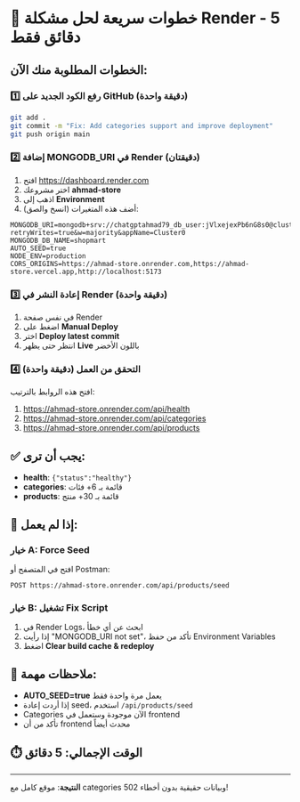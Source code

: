 # 🚀 خطوات سريعة لحل مشكلة Render - 5 دقائق فقط

## الخطوات المطلوبة منك الآن:

### 1️⃣ رفع الكود الجديد على GitHub (دقيقة واحدة)
```bash
git add .
git commit -m "Fix: Add categories support and improve deployment"
git push origin main
```

### 2️⃣ إضافة MONGODB_URI في Render (دقيقتان)

1. افتح https://dashboard.render.com
2. اختر مشروعك **ahmad-store**
3. اذهب إلى **Environment**
4. أضف هذه المتغيرات (انسخ والصق):

```env
MONGODB_URI=mongodb+srv://chatgptahmad79_db_user:jVlxejexPb6nG8s0@cluster0.trgvsly.mongodb.net/shopmart?retryWrites=true&w=majority&appName=Cluster0
MONGODB_DB_NAME=shopmart
AUTO_SEED=true
NODE_ENV=production
CORS_ORIGINS=https://ahmad-store.onrender.com,https://ahmad-store.vercel.app,http://localhost:5173
```

### 3️⃣ إعادة النشر في Render (دقيقة واحدة)

1. في نفس صفحة Render
2. اضغط على **Manual Deploy**
3. اختر **Deploy latest commit**
4. انتظر حتى يظهر **Live** باللون الأخضر

### 4️⃣ التحقق من العمل (دقيقة واحدة)

افتح هذه الروابط بالترتيب:
1. https://ahmad-store.onrender.com/api/health
2. https://ahmad-store.onrender.com/api/categories
3. https://ahmad-store.onrender.com/api/products

## ✅ يجب أن ترى:
- **health**: `{"status":"healthy"}`
- **categories**: قائمة بـ 6+ فئات
- **products**: قائمة بـ 30+ منتج

## 🔴 إذا لم يعمل:

### خيار A: Force Seed
افتح في المتصفح أو Postman:
```
POST https://ahmad-store.onrender.com/api/products/seed
```

### خيار B: تشغيل Fix Script
1. في Render Logs، ابحث عن أي خطأ
2. إذا رأيت "MONGODB_URI not set"، تأكد من حفظ Environment Variables
3. اضغط **Clear build cache & redeploy**

## 📝 ملاحظات مهمة:

- **AUTO_SEED=true** يعمل مرة واحدة فقط
- إذا أردت إعادة seed، استخدم `/api/products/seed`
- Categories الآن موجودة وستعمل في frontend
- تأكد من أن frontend محدث أيضاً

## ⏱️ الوقت الإجمالي: 5 دقائق

---

**النتيجة**: موقع كامل مع categories وبيانات حقيقية بدون أخطاء 502!
